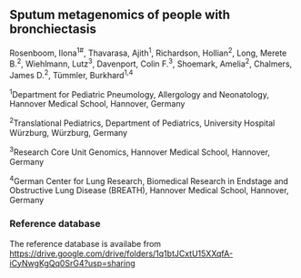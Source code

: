 ## Sputum metagenomics of people with bronchiectasis

Rosenboom, Ilona<sup>1#</sup>, Thavarasa, Ajith<sup>1</sup>, Richardson, Hollian<sup>2</sup>, Long, Merete B.<sup>2</sup>, Wiehlmann, Lutz<sup>3</sup>, Davenport, Colin F.<sup>3</sup>, Shoemark, Amelia<sup>2</sup>, Chalmers, James D.<sup>2</sup>, Tümmler, Burkhard<sup>1,4</sup>

<sup>1</sup>Department for Pediatric Pneumology, Allergology and Neonatology, Hannover Medical School, Hannover, Germany

<sup>2</sup>Translational Pediatrics, Department of Pediatrics, University Hospital Würzburg, Würzburg, Germany

<sup>3</sup>Research Core Unit Genomics, Hannover Medical School, Hannover, Germany

<sup>4</sup>German Center for Lung Research, Biomedical Research in Endstage and Obstructive Lung Disease (BREATH), Hannover Medical School, Hannover, Germany







### Reference database
The reference database is availabe from
https://drive.google.com/drive/folders/1q1btJCxtU15XXqfA-iCyNwgKgQq0SrG4?usp=sharing

